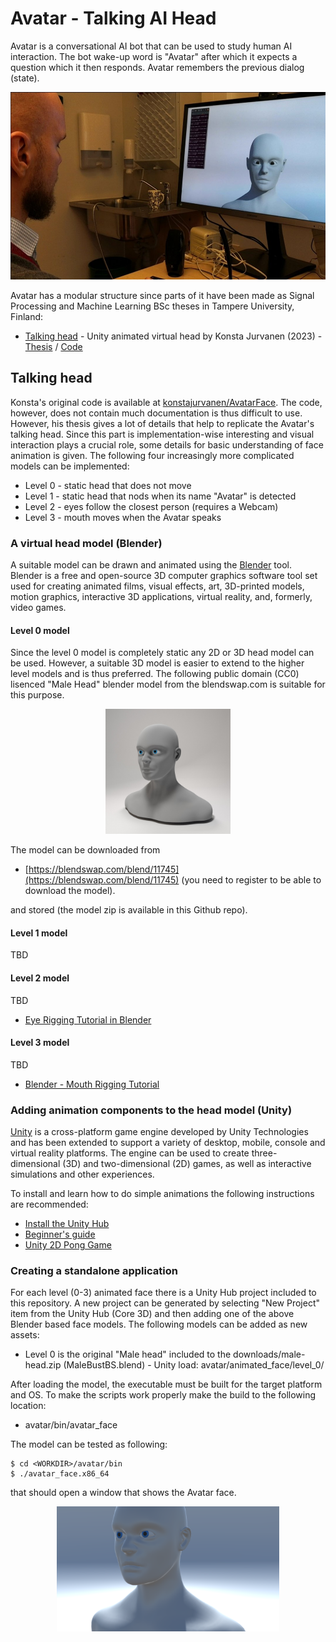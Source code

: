 # Avatar - Talking AI Head
Avatar is a conversational AI bot that can be used to study human AI interaction. The bot wake-up word is "Avatar" after which it expects a question which it then responds. Avatar remembers the previous dialog (state).

<p align="center">
    <img height="300" src="resources/kandityo_avatar.jpg">
</p>

Avatar has a modular structure since parts of it have been made as Signal Processing and Machine Learning BSc theses in Tampere University, Finland:

 * [Talking head](#talking-head) - Unity animated virtual head by Konsta Jurvanen (2023) - [Thesis](https://urn.fi/URN:NBN:fi:tuni-202211068199) / [Code](https://github.com/konstajurvanen/AvatarFace)

## Talking head
Konsta's original code is available at [konstajurvanen/AvatarFace](https://github.com/konstajurvanen/AvatarFace). The code, however, does not contain much documentation is thus difficult to use. However, his thesis gives a lot of details that help to replicate the Avatar's talking head. Since this part is implementation-wise interesting and visual interaction plays a crucial role, some details for basic understanding of face animation is given. The following four increasingly more complicated models can be implemented:

 * Level 0 - static head that does not move
 * Level 1 - static head that nods when its name "Avatar" is detected
 * Level 2 - eyes follow the closest person (requires a Webcam)
 * Level 3 - mouth moves when the Avatar speaks

### A virtual head model (Blender)
A suitable model can be drawn and animated using the [Blender](https://en.wikipedia.org/wiki/Blender_(software)) tool. Blender is a free and open-source 3D computer graphics software tool set used for creating animated films, visual effects, art, 3D-printed models, motion graphics, interactive 3D applications, virtual reality, and, formerly, video games. 

#### Level 0 model
Since the level 0 model is completely static any 2D or 3D head model can be used. However, a suitable 3D model is easier to extend to the
higher level models and is thus preferred. The following public domain (CC0) lisenced "Male Head" blender model from the blendswap.com
is suitable for this purpose.

<p align="center">
    <img height="200" src="resources/male_head_11745.jpg">
</p>

The model can be downloaded from

 * [https://blendswap.com/blend/11745](https://blendswap.com/blend/11745) (you need to register to be able to download the model). 

and stored (the model zip is available in this Github repo). 

#### Level 1 model
TBD

#### Level 2 model
TBD

 * [Eye Rigging Tutorial in Blender](https://www.youtube.com/watch?v=pzfKz8NX1rQ)

#### Level 3 model
TBD

 * [Blender - Mouth Rigging Tutorial](https://www.youtube.com/watch?v=Map_ro-xUwg)

### Adding animation components to the head model (Unity)
[Unity](https://en.wikipedia.org/wiki/Unity_(game_engine)) is a cross-platform game engine developed by Unity Technologies and has been extended to support a variety of desktop, mobile, console and virtual reality platforms. The engine can be used to create three-dimensional (3D) and two-dimensional (2D) games, as well as interactive simulations and other experiences.  

To install and learn how to do simple animations the following instructions are recommended:

 * [Install the Unity Hub](https://docs.unity3d.com/hub/manual/InstallHub.html)
 * [Beginner's guide](https://forum.unity.com/threads/linux-beginners-guide-for-developers.978321/)
 * [Unity 2D Pong Game](https://noobtuts.com/unity/2d-pong-game)

### Creating a standalone application
For each level (0-3) animated face there is a Unity Hub project included to this repository. A new project can be generated by selecting "New Project"
item from the Unity Hub (Core 3D) and then adding one of the above Blender based face models. The following models can be added as new assets:

 * Level 0 is the original "Male head" included to the downloads/male-head.zip (MaleBustBS.blend) - Unity load: avatar/animated_face/level_0/

After loading the model, the executable must be built for the target platform and OS. To make the scripts work properly make the build to the following location:

 * avatar/bin/avatar_face

The model can be tested as following:
```
$ cd <WORKDIR>/avatar/bin
$ ./avatar_face.x86_64
```
that should open a window that shows the Avatar face.

<p align="center">
    <img height="200" src="resources/avatar_animated_face_level_0.png">
</p>





